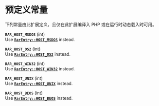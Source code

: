 预定义常量
==========

下列常量由此扩展定义，且仅在此扩展编译入 PHP 或在运行时动态载入时可用。

**`RAR_HOST_MSDOS`** (<span class="type">int</span>)  
<span class="simpara"> Use
<a href="/class/rarentry.html#" class="link"><strong><code>RarEntry::HOST_MSDOS</code></strong></a>
instead. </span>

**`RAR_HOST_OS2`** (<span class="type">int</span>)  
<span class="simpara"> Use
<a href="/class/rarentry.html#" class="link"><strong><code>RarEntry::HOST_OS2</code></strong></a>
instead. </span>

**`RAR_HOST_WIN32`** (<span class="type">int</span>)  
<span class="simpara"> Use
<a href="/class/rarentry.html#" class="link"><strong><code>RarEntry::HOST_WIN32</code></strong></a>
instead. </span>

**`RAR_HOST_UNIX`** (<span class="type">int</span>)  
<span class="simpara"> Use
<a href="/class/rarentry.html#" class="link"><strong><code>RarEntry::HOST_UNIX</code></strong></a>
instead. </span>

**`RAR_HOST_BEOS`** (<span class="type">int</span>)  
<span class="simpara"> Use
<a href="/class/rarentry.html#" class="link"><strong><code>RarEntry::HOST_BEOS</code></strong></a>
instead. </span>
